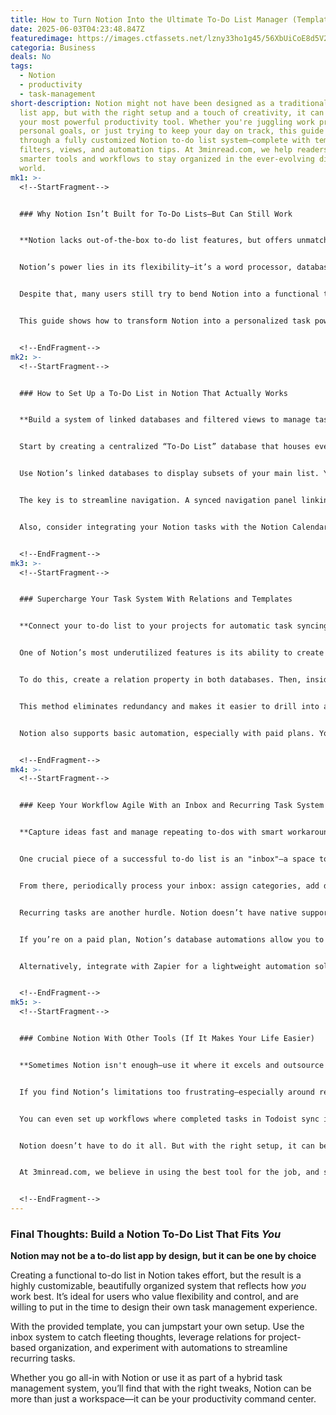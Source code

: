 ```yaml
---
title: How to Turn Notion Into the Ultimate To-Do List Manager (Template Included)
date: 2025-06-03T04:23:48.847Z
featuredimage: https://images.ctfassets.net/lzny33ho1g45/56XbUiCoE8d5V2vZx3J2oO/3e17442845b75d2b24befbc39f753580/notion_app_tips2.png?w=1520&fm=avif&q=31&fit=thumb&h=760
categoria: Business
deals: No
tags:
  - Notion
  - productivity
  - task-management
short-description: Notion might not have been designed as a traditional to-do
  list app, but with the right setup and a touch of creativity, it can become
  your most powerful productivity tool. Whether you're juggling work projects,
  personal goals, or just trying to keep your day on track, this guide walks you
  through a fully customized Notion to-do list system—complete with templates,
  filters, views, and automation tips. At 3minread.com, we help readers explore
  smarter tools and workflows to stay organized in the ever-evolving digital
  world.
mk1: >-
  <!--StartFragment-->


  ### Why Notion Isn’t Built for To-Do Lists—But Can Still Work


  **Notion lacks out-of-the-box to-do list features, but offers unmatched customization**


  Notion’s power lies in its flexibility—it’s a word processor, database, and knowledge hub rolled into one. But when it comes to basic task management, its native features are no match for purpose-built tools like Todoist or ClickUp. It lacks recurring task automation, simple daily views, and real-time reminders—features that are table stakes for most to-do list apps.


  Despite that, many users still try to bend Notion into a functional task manager. Why? Because what it lacks in defaults, it makes up for in customization. You can create an all-in-one productivity dashboard tailored to your unique workflow, giving you full control over how your tasks are viewed, categorized, and executed.


  This guide shows how to transform Notion into a personalized task powerhouse, letting you manage both your macro goals and micro to-dos from a single interface.


  <!--EndFragment-->
mk2: >-
  <!--StartFragment-->


  ### How to Set Up a To-Do List in Notion That Actually Works


  **Build a system of linked databases and filtered views to manage tasks efficiently**


  Start by creating a centralized “To-Do List” database that houses every task—work, personal, recurring, or otherwise. Then, design a dashboard page titled “Task Manager” where you display filtered views of your database. These views can include Today, This Week, Calendar, and by-category filters like Work, Admin, or Personal.


  Use Notion’s linked databases to display subsets of your main list. You can filter by due date, project category, or completion status. This makes it easy to see exactly what you need, when you need it, without cluttering your interface with irrelevant tasks.


  The key is to streamline navigation. A synced navigation panel linking to each filtered view ensures you can jump between different task types and timelines without going back to the home dashboard. Want to view your calendar for a month? Switch with one click. Need to check on a client project? It's right there.


  Also, consider integrating your Notion tasks with the Notion Calendar app for a seamless schedule view. This allows you to visualize tasks and meetings side by side—something most to-do apps can’t deliver without external integrations.


  <!--EndFragment-->
mk3: >-
  <!--StartFragment-->


  ### Supercharge Your Task System With Relations and Templates


  **Connect your to-do list to your projects for automatic task syncing**


  One of Notion’s most underutilized features is its ability to create relations between databases. Say you have a database for work projects and another for your to-do list. Linking the two allows tasks to be tied directly to a specific project, giving you better oversight and traceability.


  To do this, create a relation property in both databases. Then, inside your project pages, embed a filtered view of your to-do list showing only related tasks. You can even take it a step further with templates: set up a project template that includes a pre-filtered view of tasks. Whenever you launch a new project, the view updates automatically to show only its subtasks.


  This method eliminates redundancy and makes it easier to drill into a project’s details without losing sight of the bigger picture. It’s perfect for freelancers, entrepreneurs, or anyone managing multiple projects at once.


  Notion also supports basic automation, especially with paid plans. You can configure it so that when a task is added to a project, it's automatically categorized and scheduled based on preset logic. If you prefer a simpler route, integrate Notion with tools like Zapier to automate recurring tasks and reminders across platforms.


  <!--EndFragment-->
mk4: >-
  <!--StartFragment-->


  ### Keep Your Workflow Agile With an Inbox and Recurring Task System


  **Capture ideas fast and manage repeating to-dos with smart workarounds**


  One crucial piece of a successful to-do list is an "inbox"—a space to brain-dump tasks before organizing them. In Notion, this can be a simple view that filters for tasks without a due date. This lets you jot down ideas or to-dos quickly without breaking your flow to assign categories or dates.


  From there, periodically process your inbox: assign categories, add due dates, and move tasks to the appropriate views in your dashboard.


  Recurring tasks are another hurdle. Notion doesn’t have native support for them, but you can emulate this feature. Add a “Repeat frequency” property and create a formula field like “Next Due” to calculate future dates. Your filter can then be set to keep recurring tasks visible until they’re manually updated and reset.


  If you’re on a paid plan, Notion’s database automations allow you to auto-duplicate completed recurring tasks with updated due dates. Set triggers based on the “Done” checkbox and “Repeat frequency,” and create actions that generate a new, identical task with a new due date using a `dateAdd` formula.


  Alternatively, integrate with Zapier for a lightweight automation solution. You can set it up so that a new task is created in Notion every Monday at 9am or every first of the month—no manual effort required.


  <!--EndFragment-->
mk5: >-
  <!--StartFragment-->


  ### Combine Notion With Other Tools (If It Makes Your Life Easier)


  **Sometimes Notion isn't enough—use it where it excels and outsource the rest**


  If you find Notion’s limitations too frustrating—especially around reminders, mobile task capture, or quick task entry—it’s perfectly fine to pair it with a more focused app. Use Todoist, Apple Reminders, or ClickUp to handle the nitty-gritty daily tasking, and let Notion manage your long-term goals, documentation, and project planning.


  You can even set up workflows where completed tasks in Todoist sync into Notion using Zapier, so your overall project history stays centralized. Or log your ClickUp tasks into your Notion dashboard to get a bird’s-eye view of everything in one place.


  Notion doesn’t have to do it all. But with the right setup, it can be your most powerful productivity tool—especially when used in concert with apps built for speed, reminders, and mobile use.


  At 3minread.com, we believe in using the best tool for the job, and sometimes that means customizing Notion for strategic planning while using something simpler for daily execution.


  <!--EndFragment-->
---
```

<!--StartFragment-->

### Final Thoughts: Build a Notion To-Do List That Fits *You*

**Notion may not be a to-do list app by design, but it can be one by choice**

Creating a functional to-do list in Notion takes effort, but the result is a highly customizable, beautifully organized system that reflects how *you* work best. It’s ideal for users who value flexibility and control, and are willing to put in the time to design their own task management experience.

With the provided template, you can jumpstart your own setup. Use the inbox system to catch fleeting thoughts, leverage relations for project-based organization, and experiment with automations to streamline recurring tasks.

Whether you go all-in with Notion or use it as part of a hybrid task management system, you’ll find that with the right tweaks, Notion can be more than just a workspace—it can be your productivity command center.

<!--EndFragment-->